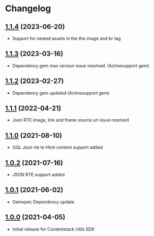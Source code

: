 # Changelog

## [1.1.4](https://github.com/contentstack/contentstack-utils-ruby/tree/v1.1.4) (2023-06-20)
  - Support for nested assets in the the image and br tag
## [1.1.3](https://github.com/contentstack/contentstack-utils-ruby/tree/v1.1.3) (2023-03-16)
  - Dependency gem max version issue resolved. (Activesupport gem)

## [1.1.2](https://github.com/contentstack/contentstack-utils-ruby/tree/v1.1.2) (2023-02-27)
  - Dependency gem updated (Activesupport gem)

## [1.1.1](https://github.com/contentstack/contentstack-utils-ruby/tree/v1.1.1) (2022-04-21)
  - Json RTE image, link and frame source url issue resolved

## [1.1.0](https://github.com/contentstack/contentstack-utils-ruby/tree/v1.1.0) (2021-08-10)
  - GQL Json rte to Html content support added

## [1.0.2](https://github.com/contentstack/contentstack-utils-ruby/tree/v1.0.2) (2021-07-16)
  - JSON RTE support added
## [1.0.1](https://github.com/contentstack/contentstack-utils-ruby/tree/v1.0.1) (2021-06-02)
  - Gemspec Dependency update

## [1.0.0](https://github.com/contentstack/contentstack-utils-ruby/tree/v1.0.0) (2021-04-05)
  - Initial release for Contentstack Utils SDK
